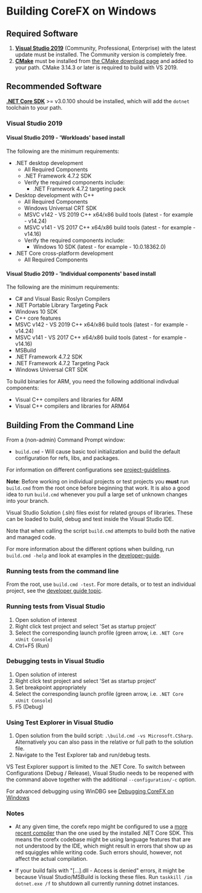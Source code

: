 Building CoreFX on Windows
==========================

## Required Software

1. **[Visual Studio 2019](https://visualstudio.microsoft.com/vs/preview/)** (Community, Professional, Enterprise) with the latest update must be installed. The Community version is completely free.
2. **[CMake](https://cmake.org/)** must be installed from [the CMake download page](https://cmake.org/download/#latest) and added to your path. CMake 3.14.3 or later is required to build with VS 2019.

## Recommended Software
**[.NET Core SDK](https://dotnet.microsoft.com/download/dotnet-core/3.0)** >= v3.0.100 should be installed, which will add the `dotnet` toolchain to your path.

### Visual Studio 2019

#### Visual Studio 2019 - 'Workloads' based install

The following are the minimum requirements:
  * .NET desktop development
    * All Required Components
    * .NET Framework 4.7.2 SDK
    * Verify the required components include:
      * .NET Framework 4.7.2 targeting pack
  * Desktop development with C++
    * All Required Components
    * Windows Universal CRT SDK
    * MSVC v142 - VS 2019 C++ x64/x86 build tools (latest - for example - v14.24)
    * MSVC v141 - VS 2017 C++ x64/x86 build tools (latest - for example - v14.16)
    * Verify the required components include:
      * Windows 10 SDK (latest - for example - 10.0.18362.0)
  * .NET Core cross-platform development
    * All Required Components

#### Visual Studio 2019 - 'Individual components' based install

The following are the minimum requirements:
  * C# and Visual Basic Roslyn Compilers
  * .NET Portable Library Targeting Pack
  * Windows 10 SDK
  * C++ core features
  * MSVC v142 - VS 2019 C++ x64/x86 build tools (latest - for example - v14.24)
  * MSVC v141 - VS 2017 C++ x64/x86 build tools (latest - for example - v14.16)
  * MSBuild
  * .NET Framework 4.7.2 SDK
  * .NET Framework 4.7.2 Targeting Pack
  * Windows Universal CRT SDK

To build binaries for ARM, you need the following additional indivdual components:
* Visual C++ compilers and libraries for ARM
* Visual C++ compilers and libraries for ARM64

## Building From the Command Line

From a (non-admin) Command Prompt window:

- `build.cmd` - Will cause basic tool initialization and build the default configuration for refs, libs, and packages.

For information on different configurations see [project-guidelines](../coding-guidelines/project-guidelines.md).

**Note**: Before working on individual projects or test projects you **must** run `build.cmd` from the root once before beginning that work. It is also a good idea to run `build.cmd` whenever you pull a large set of unknown changes into your branch.

Visual Studio Solution (.sln) files exist for related groups of libraries. These can be loaded to build, debug and test inside the Visual Studio IDE.

Note that when calling the script `build.cmd` attempts to build both the native and managed code.

For more information about the different options when building, run `build.cmd -help` and look at examples in the [developer-guide](../project-docs/developer-guide.md).

### Running tests from the command line

From the root, use `build.cmd -test`.
For more details, or to test an individual project, see the [developer guide topic](https://github.com/dotnet/corefx/blob/master/Documentation/project-docs/developer-guide.md).

### Running tests from Visual Studio

1. Open solution of interest
2. Right click test project and select 'Set as startup project'
3. Select the corresponding launch profile (green arrow, i.e. `.NET Core xUnit Console`)
4. Ctrl+F5 (Run)

### Debugging tests in Visual Studio

1. Open solution of interest
2. Right click test project and select 'Set as startup project'
3. Set breakpoint appropriately
4. Select the corresponding launch profile (green arrow, i.e. `.NET Core xUnit Console`)
5. F5 (Debug)

### Using Test Explorer in Visual Studio

1. Open solution from the build script: `.\build.cmd -vs Microsoft.CSharp`. Alternatively you can also pass in the relative or full path to the solution file.
2. Navigate to the Test Explorer tab and run/debug tests.

VS Test Explorer support is limited to the .NET Core. To switch between Configurations (Debug / Release), Visual Studio needs to be reopened with the command above together with the additional `--configuration/-c` option.

For advanced debugging using WinDBG see [Debugging CoreFX on Windows](https://github.com/dotnet/corefx/blob/master/Documentation/debugging/windows-instructions.md)

### Notes
* At any given time, the corefx repo might be configured to use a [more recent compiler](../../../DotnetCLIVersion.txt) than
the one used by the installed .NET Core SDK. This means the corefx codebase might
be using language features that are not understood by the IDE, which might result in errors that
show up as red squiggles while writing code. Such errors should, however, not affect the actual compilation.

* If your build fails with "[...].dll - Access is denied" errors, it might be because Visual Studio/MSBuild is locking these files. Run `taskkill /im dotnet.exe /f` to shutdown all currently running dotnet instances.
